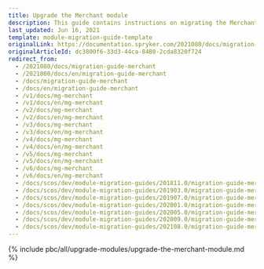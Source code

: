 ```yaml
---
title: Upgrade the Merchant module
description: This guide contains instructions on migrating the Merchant module provided by Spryker to a newer version.
last_updated: Jun 16, 2021
template: module-migration-guide-template
originalLink: https://documentation.spryker.com/2021080/docs/migration-guide-merchant
originalArticleId: dc3800f6-33d3-44ca-8480-2cda8320f724
redirect_from:
  - /2021080/docs/migration-guide-merchant
  - /2021080/docs/en/migration-guide-merchant
  - /docs/migration-guide-merchant
  - /docs/en/migration-guide-merchant
  - /v1/docs/mg-merchant
  - /v1/docs/en/mg-merchant
  - /v2/docs/mg-merchant
  - /v2/docs/en/mg-merchant
  - /v3/docs/mg-merchant
  - /v3/docs/en/mg-merchant
  - /v4/docs/mg-merchant
  - /v4/docs/en/mg-merchant
  - /v5/docs/mg-merchant
  - /v5/docs/en/mg-merchant
  - /v6/docs/mg-merchant
  - /v6/docs/en/mg-merchant
  - /docs/scos/dev/module-migration-guides/201811.0/migration-guide-merchant.html
  - /docs/scos/dev/module-migration-guides/201903.0/migration-guide-merchant.html
  - /docs/scos/dev/module-migration-guides/201907.0/migration-guide-merchant.html
  - /docs/scos/dev/module-migration-guides/202001.0/migration-guide-merchant.html
  - /docs/scos/dev/module-migration-guides/202005.0/migration-guide-merchant.html
  - /docs/scos/dev/module-migration-guides/202009.0/migration-guide-merchant.html
  - /docs/scos/dev/module-migration-guides/202108.0/migration-guide-merchant.html
---
```


{% include pbc/all/upgrade-modules/upgrade-the-merchant-module.md %} <!-- To edit, see /_includes/pbc/all/upgrade-modules/upgrade-the-merchant-module.md -->

